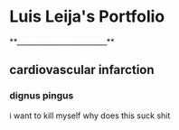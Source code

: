 <h1>Luis Leija's Portfolio</h1>
**_________________________**
<h2>cardiovascular infarction</h2>
<h3>dignus pingus</h3>
<p>i want to kill myself why does this suck shit</p>
